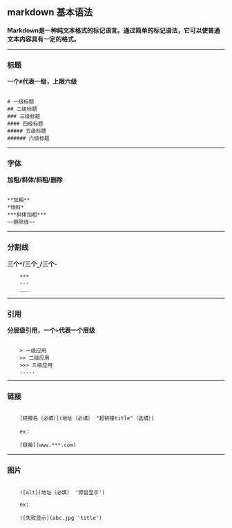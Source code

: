 ## markdown 基本语法   

**Markdown是一种纯文本格式的标记语言。通过简单的标记语法，它可以使普通文本内容具有一定的格式。**   

---

### 标题   

**一个`#`代表一级，上限六级**   

```

# 一级标题
## 二级标题
### 三级标题
#### 四级标题
##### 五级标题
###### 六级标题

```

---

### 字体   

**加粗/斜体/斜粗/删除**   


```

**加粗**
*倾斜*
***斜体加粗***
~~删除线~~

```

---

### 分割线   

**三个`*`/三个`_`/三个`-`**   

```
    ***
    ---
    ___

```

---

### 引用

**分层级引用，一个`>`代表一个层级**   

```

    > 一级应用
    >> 二级应用
    >>> 三级应用
    .....

```

---

### 链接

```

    [链接名（必填）](地址（必填） "超链接title"（选填）)

    ex：

    [链接](www.***.com)

```

---

### 图片

```

    ![alt](地址（必填） '停留显示')

    ex:

    ![失败显示](abc.jpg 'title')

```
